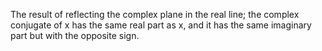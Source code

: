 The result of reflecting the complex plane in the real line; the complex
conjugate of x has the same real part as x, and it has the same
imaginary part but with the opposite sign.

